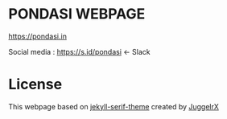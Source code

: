 # PONDASI WEBPAGE

https://pondasi.in

Social media : https://s.id/pondasi <- Slack

# License
This webpage based on [jekyll-serif-theme](https://github.com/JugglerX/jekyll-serif-theme) created by [JuggelrX](https://github.com/JugglerX)
